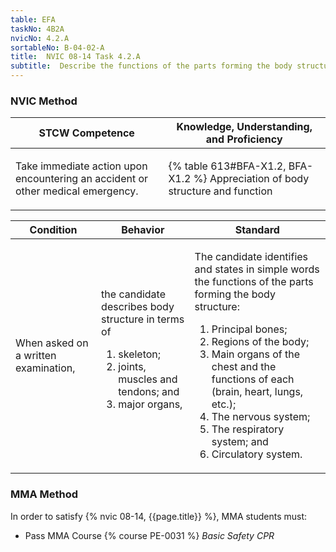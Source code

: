 ```yaml
---
table: EFA
taskNo: 4B2A
nvicNo: 4.2.A 
sortableNo: B-04-02-A
title:  NVIC 08-14 Task 4.2.A 
subtitle:  Describe the functions of the parts forming the body structure (EFA)
---
```






### NVIC Method

<a style="display:none;" onclick="togglevisibility('nvic_methods')" >Show NVIC method.</a>

<div id='nvic_methods' class='show'>

<table>
<thead>
<tr>
<th class='forty'> STCW Competence </th>
<th class='sixty'> Knowledge, Understanding, and Proficiency </th>
</tr>
</thead>

<tbody>
<tr><td markdown='1'>

Take immediate action upon encountering an accident or other medical emergency.

</td><td markdown='1'>

{% table 613#BFA-X1.2, BFA-X1.2 %} Appreciation of body structure and function

</td></tr>


</tbody>
</table>


<table>
<thead>
<tr><th class='twenty'>  Condition </th><th class='twenty'> Behavior </th><th  class='sixty'>Standard </th></tr>
</thead>
<tbody >



<tr><td markdown='1'>

When asked on a written examination,

</td><td markdown='1'>

the candidate describes body structure in terms of 
1. skeleton; 
2. joints, muscles and tendons; and 
3. major organs,

<br>

<div class="tooltip" markdown='1'>



</div>


</td><td markdown='1'>

The candidate identifies and states in simple words the functions of the parts forming the body structure:
 
1.   Principal bones; 
2.   Regions of the body; 
3.  Main organs of the chest and the functions of each (brain, heart, lungs, etc.); 
4.  The nervous system; 
5.   The respiratory system; and 
6.   Circulatory system.

</td></tr>
</tbody>
</table>
</div>


### MMA Method

In order to satisfy  {% nvic 08-14, {{page.title}}  %}, MMA students must:

* Pass MMA Course {% course PE-0031 %}  *Basic Safety CPR*